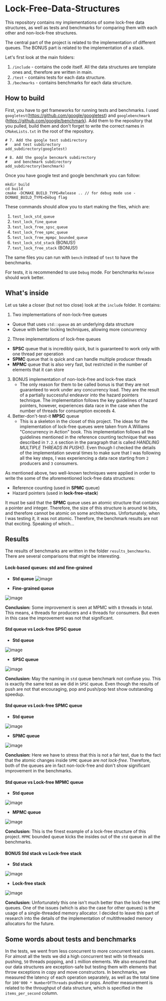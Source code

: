 # Lock-Free-Data-Structures
This repository contains my implementations of some lock-free data structures, as well as tests and benchmarks for comparing them with each other and non-lock-free structures. 

The central part of the project is related to the implementation of different queues. The BONUS part is related to the implementation of a stack.

Let's first look at the main folders:

1. `/include` - contains the code itself. All the data structures are template ones and, therefore are written in main.
2. `/test` - contains tests for each data structure.
3. `/bechmarks` - contains benchmarks for each data structure.


## How to build

First, you have to get frameworks for running tests and benchmarks. I used `googletest`(https://github.com/google/googletest) and `googlebenchmark` (https://github.com/google/benchmark). Add them to the repository that you pulled, build them and don't forget to write the correct names in `CMakeLists.txt` in the root of the repository.

```
# 7. Add the google test subdirectory
#   and test subdirectory
add_subdirectory(googletest)

# 8. Add the google bencmark subdirectory
#   and benchmark subdirectory
add_subdirectory(benchmark) 
```

Once you have google test and google benchmark you can follow:

```
mkdir build
cd build
cmake -DCMAKE_BUILD_TYPE=Release .. // for debug mode use -DCMAKE_BUILD_TYPE=Debug flag
```

These commands should allow you to start making the files, which are:

1. `test_lock_std_queue`
2. `test_lock_fine_queue`
3. `test_lock_free_spsc_queue`
4. `test_lock_free_spmc_queue`
5. `test_lock_free_mpmpc_bounded_queue`
6. `test_lock_std_stack` (BONUS!)
7. `test_lock_free_stack` (BONUS!)

The same files you can run with `bench` instead of `test` to have the benchmarks.

For tests, it is recommended to use `Debug` mode. For benchmarks `Release` should work better.

## What's inside

Let us take a closer (but not too close) look at the `include` folder. It contains:

1. Two implementations of non-lock-free queues
  - Queue that uses `std::queue` as an underlying data structure
  - Queue with better locking techniques, allowing more concurrency
2. Three implementations of lock-free queues
  - **SPSC** queue that is incredibly quick, but is guaranteed to work only with one thread per operation
  - **SPMC** queue that is quick and can handle multiple producer threads
  - **MPMC** queue that is also very fast, but restricted in the number of elements that it can store
3. BONUS implementation of non-lock-free and lock-free stack
   - The only reason for them to be called bonus is that they are not guaranteed to work under any concurrency
   load. They are the result of a partially successful endeavor into the hazard pointers technique. The implementation
   follows the key guidelines of hazard pointers, however, experiences data race in the case when the number of threads for
   consumption exceeds 4.
4. Better-don't-test-it **MPSC** queue
   - This is a skeleton in the closet of this project. The ideas for the implementation of lock-free queues were taken from A.Williams
   "Concurrency in Action" book. This implementation follows all the guidelines mentioned in the reference counting technique that
   was described in `7.2.6` section in the paragraph that is called *HANDLING MULTIPLE THREADS IN PUSH()*. Even though I checked the
   details of the implementation several times to make sure that I was following all the key steps, I was experiencing a data race starting
   from `2` producers and `3` consumers.

As mentioned above, two well-known techniques were applied in order to write the some of the aforementioned lock-free data structures:
- Reference counting (used in **SPMC** queue)
- Hazard pointers (used in **lock-free-stack**)

It must be said that the **SPMC** queue uses an atomic structure that contains a pointer and integer. Therefore, the size of this structure
is around `96` bits, and therefore cannot be atomic on some architectures. Unfortunately, when I was testing it, it was not atomic. Therefore,
the benchmark results are not that exciting. Speaking of which...

## Results

The results of benchmarks are written in the folder `results_benchmarks`. There are several comparisons that might be interesting. 

#### Lock-based queues: std and fine-grained

- **Std queue**
![image](https://github.com/user-attachments/assets/d28c88cd-3de8-42bf-bf6b-2f246c9a7b86)

- **Fine-grained queue**

![image](https://github.com/user-attachments/assets/9f22ac93-b6a5-4c49-8dc4-aabe7e3ebee7)

**Conclusion:** Some improvement is seen at MPMC with `8` threads in total. This means, `4` threads for producers and `4` threads for consumers. But even in this case the improvement was not that significant.

#### Std queue vs Lock-free SPSC queue

- **Std queue**
   
![image](https://github.com/user-attachments/assets/60ca8bf7-da44-407f-9551-8e38c433a94d)

- **SPSC queue**

![image](https://github.com/user-attachments/assets/0a7ecb0d-4fde-4f2f-ad50-0357b8e4864a)

**Conclusion:** May the naming in `std` queue benchmark not confuse you. This is exactly the same test as we did in `SPSC` queue. Even though the results of push are not that encouraging, pop and push/pop test show outstanding speedup.

#### Std queue vs Lock-free SPMC queue

- **Std queue**

![image](https://github.com/user-attachments/assets/30bfcf63-0b9c-457e-a901-c1868caaf1d4)

- **SPMC queue**

![image](https://github.com/user-attachments/assets/dd678c99-6f8f-49c5-81f1-42b60c3961ff)

**Conclusion:** Here we have to stress that this is not a fair test, due to the fact that the atomic changes inside `SPMC` queue are *not lock-free*. Therefore, both of the queues are in fact non-lock-free and don't show significant improvement in the benchmarks.

#### Std queue vs Lock-free MPMC queue

- **Std queue**

![image](https://github.com/user-attachments/assets/d71910c1-5451-4490-a7fc-a790d718291c)

- **MPMC queue**

![image](https://github.com/user-attachments/assets/3669c487-2159-4d2c-baca-5fdec16844a2)

**Conclusion:** This is the finest example of a lock-free structure of this project. `MPMC` bounded queue kicks the insides out of the `std` queue in all the benchmarks.

#### BONUS Std stack vs Lock-free stack

- **Std stack**

![image](https://github.com/user-attachments/assets/fe3b2c12-fefe-484b-bb76-163a50c4329b)

- **Lock-free stack**

![image](https://github.com/user-attachments/assets/0a6f52b4-7993-4f8e-838d-cdec43c66c22)


**Conclusion:** Unfortunately this one isn't much better than the lock-free `SPMC` queues. One of the issues (which is also the case for other queues) is the usage of a single-threaded memory allocator. I decided to leave this part of research into the details of the implementation of multithreaded memory allocators for the future.

## Some words about tests and benchmarks

In the tests, we went from less concurrent to more concurrent test cases. For almost all the tests we did a high concurrent test with `50` threads pushing, `50` threads popping, and `1` million elements. We also ensured that our data structures are exception-safe but testing them with elements that throw exceptions in copy and move constructors. In benchmarks, we measured the latency of each operation separately, as well as the total time for `100'000 * NumberOfThreads` pushes or pops. Another measurement is related to the throughput of data structure, which is specified in the `items_per_second` column.
